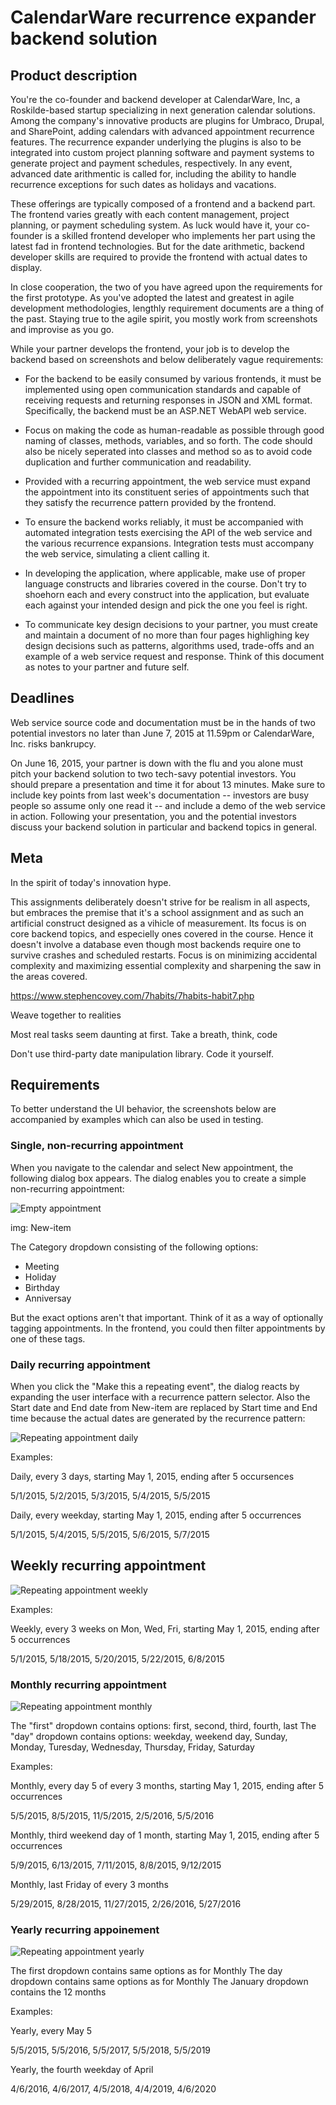 # CalendarWare recurrence expander backend solution

## Product description

You're the co-founder and backend developer at CalendarWare, Inc, a
Roskilde-based startup specializing in next generation calendar
solutions. Among the company's innovative products are plugins for
Umbraco, Drupal, and SharePoint, adding calendars with advanced
appointment recurrence features. The recurrence expander underlying
the plugins is also to be integrated into custom project planning
software and payment systems to generate project and payment
schedules, respectively. In any event, advanced date arithmentic is
called for, including the ability to handle recurrence exceptions for
such dates as holidays and vacations.

These offerings are typically composed of a frontend and a backend
part. The frontend varies greatly with each content management,
project planning, or payment scheduling system. As luck would have it,
your co-founder is a skilled frontend developer who implements her
part using the latest fad in frontend technologies. But for the date
arithmetic, backend developer skills are required to provide the
frontend with actual dates to display.

In close cooperation, the two of you have agreed upon the requirements
for the first prototype. As you've adopted the latest and greatest in
agile development methodologies, lengthly requirement documents are a
thing of the past. Staying true to the agile spirit, you mostly work
from screenshots and improvise as you go.

While your partner develops the frontend, your job is to develop the
backend based on screenshots and below deliberately vague
requirements:

  - For the backend to be easily consumed by various frontends, it
    must be implemented using open communication standards and capable
    of receiving requests and returning responses in JSON and XML
    format. Specifically, the backend must be an ASP.NET WebAPI web
    service.

  - Focus on making the code as human-readable as possible through
    good naming of classes, methods, variables, and so forth. The code
    should also be nicely seperated into classes and method so as to
    avoid code duplication and further communication and readability.

  - Provided with a recurring appointment, the web service must expand
    the appointment into its constituent series of appointments such
    that they satisfy the recurrence pattern provided by the frontend.

  - To ensure the backend works reliably, it must be accompanied with
    automated integration tests exercising the API of the web service
    and the various recurrence expansions. Integration tests must
    accompany the web service, simulating a client calling it.

  - In developing the application, where applicable, make use of
    proper language constructs and libraries covered in the
    course. Don't try to shoehorn each and every construct into the
    application, but evaluate each against your intended design and
    pick the one you feel is right.

  - To communicate key design decisions to your partner, you must
    create and maintain a document of no more than four pages
    highlighing key design decisions such as patterns, algorithms
    used, trade-offs and an example of a web service request and
    response. Think of this document as notes to your partner and
    future self.

## Deadlines

Web service source code and documentation must be in the hands of two
potential investors no later than June 7, 2015 at 11.59pm or
CalendarWare, Inc. risks bankrupcy.

On June 16, 2015, your partner is down with the flu and you alone must
pitch your backend solution to two tech-savy potential investors. You
should prepare a presentation and time it for about 13 minutes. Make
sure to include key points from last week's documentation -- investors
are busy people so assume only one read it -- and include a demo of
the web service in action. Following your presentation, you and the
potential investors discuss your backend solution in particular and
backend topics in general.

## 

## Meta

In the spirit of today's innovation hype.

This assignments deliberately doesn't strive for be realism in all
aspects, but embraces the premise that it's a school assignment and as
such an artificial construct designed as a vihicle of measurement. Its
focus is on core backend topics, and especielly ones covered in the
course. Hence it doesn't involve a database even though most backends
require one to survive crashes and scheduled restarts. Focus is on
minimizing accidental complexity and maximizing essential complexity
and sharpening the saw in the areas covered.
  
https://www.stephencovey.com/7habits/7habits-habit7.php

Weave together to realities

Most real tasks seem daunting at first. Take a breath, think, code

Don't use third-party date manipulation library. Code it yourself.

## Requirements

To better understand the UI behavior, the screenshots below are
accompanied by examples which can also be used in testing.

### Single, non-recurring appointment

When you navigate to the calendar and select New appointment, the
following dialog box appears. The dialog enables you to create a
simple non-recurring appointment:

![Empty appointment](Empty-appointment.png)

img: New-item

The Category dropdown consisting of the following options:

  - Meeting
  - Holiday
  - Birthday
  - Anniversay

But the exact options aren't that important. Think of it as a way of
optionally tagging appointments. In the frontend, you could then
filter appointments by one of these tags.

### Daily recurring appointment

When you click the "Make this a repeating event", the dialog reacts by
expanding the user interface with a recurrence pattern selector. Also
the Start date and End date from New-item are replaced by Start time
and End time because the actual dates are generated by the recurrence
pattern:

![Repeating appointment daily](Repeating-appointment-daily.png)

Examples: 

Daily, every 3 days, starting May 1, 2015, ending after 5 occursences

5/1/2015, 5/2/2015, 5/3/2015, 5/4/2015, 5/5/2015

Daily, every weekday, starting May 1, 2015, ending after 5 occurrences

5/1/2015, 5/4/2015, 5/5/2015, 5/6/2015, 5/7/2015

## Weekly recurring appointment

![Repeating appointment weekly](Repeating-appointment-weekly.png)

Examples: 

Weekly, every 3 weeks on Mon, Wed, Fri, starting May 1, 2015, ending
after 5 occurrences 

5/1/2015, 5/18/2015, 5/20/2015, 5/22/2015, 6/8/2015


### Monthly recurring appointment

![Repeating appointment monthly](Repeating-appointment-monthly.png)

The "first" dropdown contains options: first, second, third, fourth, last
The "day" dropdown contains options: weekday, weekend day, Sunday, Monday, Turesday, Wednesday, Thursday, Friday, Saturday

Examples:

Monthly, every day 5 of every 3 months, starting May 1, 2015, ending
after 5 occurrences

5/5/2015, 8/5/2015, 11/5/2015, 2/5/2016, 5/5/2016

Monthly, third weekend day of 1 month, starting May 1, 2015, ending after 5 occurrences

5/9/2015, 6/13/2015, 7/11/2015, 8/8/2015, 9/12/2015

Monthly, last Friday of every 3 months

5/29/2015, 8/28/2015, 11/27/2015, 2/26/2016, 5/27/2016

### Yearly recurring appoinement

![Repeating appointment yearly](Repeating-appointment-yearly.png)

The first dropdown contains same options as for Monthly
The day dropdown contains same options as for Monthly
The January dropdown contains the 12 months

Examples:

Yearly, every May 5

5/5/2015, 5/5/2016, 5/5/2017, 5/5/2018, 5/5/2019

Yearly, the fourth weekday of April

4/6/2016, 4/6/2017, 4/5/2018, 4/4/2019, 4/6/2020


